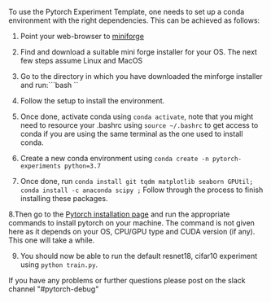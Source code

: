 To use the Pytorch Experiment Template, one needs to set up a conda environment with the right dependencies. 
This can be achieved as follows:
1. Point your web-browser to [miniforge](https://github.com/conda-forge/miniforge)
2. Find and download a suitable mini forge installer for your OS. The next few steps assume Linux and MacOS
3. Go to the directory in which you have downloaded the minforge installer and run:```bash <mini-forge installer>``
4. Follow the setup to install the environment. 
5. Once done, activate conda using ```conda activate```, note that you might need to resource your .bashrc using 
   ```source ~/.bashrc``` to get access to conda if you are using the same terminal as the one used to install conda.
   
6. Create a new conda environment using ```conda create -n pytorch-experiments python=3.7```
7. Once done, run ```conda install git tqdm matplotlib seaborn GPUtil; conda install -c anaconda scipy ;``` Follow through the 
   process to finish installing these packages.
   
8.Then go to the [Pytorch installation page](https://pytorch.org/) and run the appropriate commands to install pytorch 
on your machine. The command is not given here as it depends on your OS, CPU/GPU type and CUDA version (if any). 
This one will take a while.

9. You should now be able to run the default resnet18, cifar10 experiment using 
   ```python train.py```. 
   
If you have any problems or further questions please post on the slack channel 
"#pytorch-debug"
